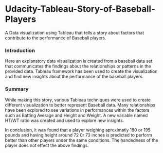 # Udacity-Tableau-Story-of-Baseball-Players
A Data visualization using Tableau that tells a story about factors that contribute to the performance of Baseball players.

### Introduction
Here an explanatory data visualization is created from a baseball data set that communicates the findings about the relationships or patterns in the provided data. Tableau framework has been used to create the visualization and find new insights about the performance of the baseball players.

### Summary
While making this story, various Tableau techniques were used to create different visualization to better represent Baseball data. Many relationships have been explored to see variations in performances within the factors such as Batting Average and Height and Weight. A new variable named HT/WT ratio was created and used to explore new insights.

In conclusion, it was found that a player weighing aproximatly 180 or 195 pounds and having height around 72 0r 73 inches is predicted to perform better than other players under the same conditions. The handedness of the player does not effect the above findings.
